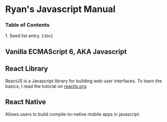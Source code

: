 # Ryan's Javascript Manual

<h3>Table of Contents</h3>
1. Seed list entry.
{:toc}

## Vanilla ECMAScript 6, AKA Javascript

## React Library

ReactJS is a Javascript library for building web user interfaces. To learn the basics, I read the tutorial on [reactjs.org](https://reactjs.org/tutorial/tutorial.html). 

## React Native
Allows users to build compile-to-native mobile apps in javascript.
